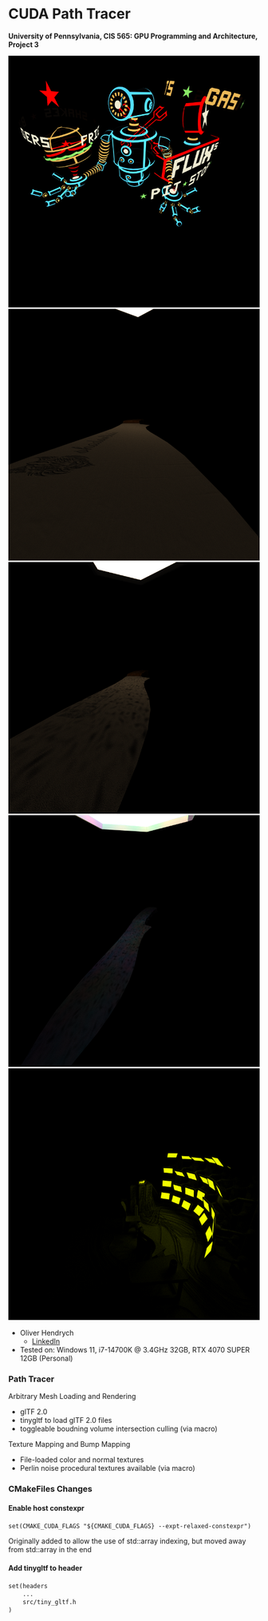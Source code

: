 CUDA Path Tracer
================

**University of Pennsylvania, CIS 565: GPU Programming and Architecture, Project 3**

![](img/fluxs.png)
![](img/knife_normal.png)
![](img/knife_procedural_normal.png)
![](img/knife_procedural_color.png)
![](img/surveillance_partial.png)

* Oliver Hendrych
  * [LinkedIn](https://www.linkedin.com/in/oliver-hendrych/)
* Tested on: Windows 11, i7-14700K @ 3.4GHz 32GB, RTX 4070 SUPER 12GB (Personal)



### Path Tracer

Arbitrary Mesh Loading and Rendering
* glTF 2.0
* tinygltf to load glTF 2.0 files
* toggleable boudning volume intersection culling (via macro)

Texture Mapping and Bump Mapping
* File-loaded color and normal textures
* Perlin noise procedural textures available (via macro)

### CMakeFiles Changes


#### Enable host constexpr
```set(CMAKE_CUDA_FLAGS "${CMAKE_CUDA_FLAGS} --expt-relaxed-constexpr")```

Originally added to allow the use of std::array indexing, but moved away from std::array in the end

#### Add tinygltf to header
    
```
set(headers
    ...
    src/tiny_gltf.h
)
```